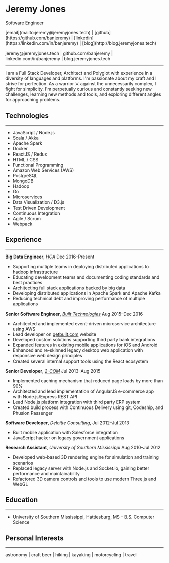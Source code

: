 # Jeremy Jones
Software Engineer

<p class="links-screen">
[email](mailto:jeremy@jeremyjones.tech) | [github](https://github.com/banjeremy) | [linkedin](https://linkedin.com/in/banjeremy) | [blog](http://blog.jeremyjones.tech)
</p>

<p class="links-print">
jeremy@jeremyjones.tech | github.com/banjeremy | linkedin.com/in/banjeremy | blog.jeremyjones.tech
</p>

----------
I am a Full Stack Developer, Architect and Polyglot with experience in a diversity of languages and platforms.
I'm passionate about my craft and I strive for perfection.
As a warrior ⚔ against the unnecessarily complex, I fight for simplicity.
I'm perpetually curious and constantly seeking new challenges, learning new methods and tools, and exploring different angles for approaching problems.

## Technologies
------------
- JavaScript / Node.js
- Scala / Akka
- Apache Spark
- Docker
- ReactJS / Redux
- HTML / CSS
- Functional Programming
- Amazon Web Services (AWS)
- PostgreSQL
- MongoDB
- Hadoop
- Go
- Microservices
- Data Visualization / D3.js
- Test Driven Development
- Continuous Integration
- Agile / Scrum
- Webpack

## Experience
----------
**Big Data Engineer**, [*HCA*](http://hcahealthcare.com/) Dec 2016–Present
- Supporting multiple teams in deploying distributed applications to hadoop infrastructure
- Educating development teams and documenting coding standards and best practices
- Architecting full stack applications backed by big data
- Developing distributed applications in Apache Spark and Apache Kafka
- Reducing technical debt and improving performance of multiple applications

**Senior Software Engineer**, [*Built Technologies*](https://getbuilt.com/) Aug 2015–Dec 2016
- Architected and implemented event-driven microservice architecture using AWS
- Lead developer on [getbuilt.com](http://getbuilt.com) website
- Developed custom solutions supporting third party bank integrations
- Expanded features in existing mobile applications for iOS and Android
- Enhanced and re-skinned legacy desktop web application with responsive web design principles
- Created several internal support tools using the React ecosystem

**Senior Developer**, [*2-COM*](http://2-com.net) Jul 2013–Aug 2015
- Implemented caching mechanism that reduced page loads by more than 90%
- Architected and lead implementation of AngularJS e-commerce app with Node.js/Express REST API
- Lead Node.js platform integration with third party ERP system
- Created build process with Continuous Delivery using git, Codeship, and Phusion Passenger

**Software Developer**, *Deloitte Consulting*, Jul 2012–Jul 2013
- Built mobile application with Salesforce integration
- JavaScript hacker on legacy government applications

**Research Assistant**, *University of Southern Mississippi* Aug 2010–Jul 2012
- Developed web-based 3D rendering engine for simulation and training scenarios
- Replaced legacy server with Node.js and Socket.io, gaining better performance and maintainability
- Refactored 3D camera controls and tools to use modern Three.js and WebGL

## Education
------------
* University of Southern Mississippi, Hattiesburg, MS – B.S. Computer Science

## Personal Interests
-----------
<p class="small">
astronomy | craft beer | hiking | kayaking | motorcycling | travel
</p>
